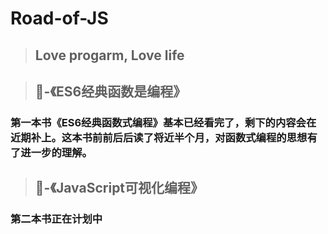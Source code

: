 # Road-of-JS

> ## Love progarm, Love life

> ## 📕-《ES6经典函数是编程》
### 第一本书《ES6经典函数式编程》基本已经看完了，剩下的内容会在近期补上。这本书前前后后读了将近半个月，对函数式编程的思想有了进一步的理解。

> ## 📕-《JavaScript可视化编程》
### 第二本书正在计划中
